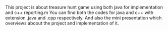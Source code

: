 This project is about treasure hunt game using both java for implementation and c++ reporting.m
You can find both the codes for java and c++ with extension .java and .cpp respectively.
And also the mini presentation which overviews aboout the project and implementation of it.
